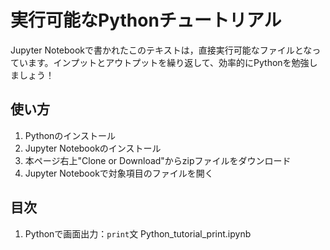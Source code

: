 # 実行可能なPythonチュートリアル
Jupyter Notebookで書かれたこのテキストは，直接実行可能なファイルとなっています。インプットとアウトプットを繰り返して、効率的にPythonを勉強しましょう！



## 使い方
1. Pythonのインストール
2. Jupyter Notebookのインストール
3. 本ページ右上"Clone or Download"からzipファイルをダウンロード
4. Jupyter Notebookで対象項目のファイルを開く

## 目次
1. Pythonで画面出力：`print`文
Python_tutorial_print.ipynb
